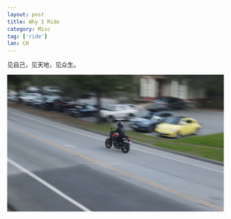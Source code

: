 ```yaml
---
layout: post
title: Why I Ride
category: Misc
tag: ['ride']
lan: CH
---
```


见自己，见天地，见众生。

![PortolaValley](/images/motor/ride@PortolaValley.png "ride at Portola Valley")

<!--preview-->

